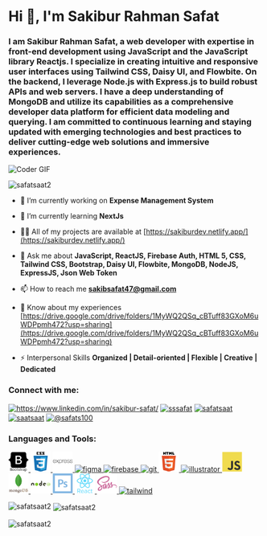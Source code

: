 <h1 >Hi 👋, I'm Sakibur Rahman Safat</h1>
<h3 >I am Sakibur Rahman Safat, a web developer with expertise in front-end development using JavaScript and the JavaScript library Reactjs. I specialize in creating intuitive and responsive user interfaces using Tailwind CSS, Daisy UI, and Flowbite. On the backend, I leverage Node.js with Express.js to build robust APIs and web servers. I have a deep understanding of MongoDB and utilize its capabilities as a comprehensive developer data platform for efficient data modeling and querying. I am committed to continuous learning and staying updated with emerging technologies and best practices to deliver cutting-edge web solutions and immersive experiences.</h3>

<img alt="Coder GIF" height=250 width=350 src="https://raw.githubusercontent.com/TheDudeThatCode/TheDudeThatCode/master/Assets/Developer.gif" />

<p align="left"> <img src="https://komarev.com/ghpvc/?username=safatsaat2&label=Profile%20views&color=0e75b6&style=flat" alt="safatsaat2" /> </p>

- 🔭 I’m currently working on **Expense Management System**

- 🌱 I’m currently learning **NextJs**

- 👨‍💻 All of my projects are available at [https://sakiburdev.netlify.app/](https://sakiburdev.netlify.app/)

- 💬 Ask me about **JavaScript, ReactJS, Firebase Auth, HTML 5, CSS, Tailwind CSS, Bootstrap, Daisy UI, Flowbite, MongoDB, NodeJS, ExpressJS, Json Web Token**

- 📫 How to reach me **sakibsafat47@gmail.com**

- 📄 Know about my experiences [https://drive.google.com/drive/folders/1MyWQ2QSq_cBTuff83GXoM6uWDPpmh472?usp=sharing](https://drive.google.com/drive/folders/1MyWQ2QSq_cBTuff83GXoM6uWDPpmh472?usp=sharing)

- ⚡ Interpersonal Skills **Organized | Detail-oriented | Flexible | Creative | Dedicated**

<h3 align="left">Connect with me:</h3>
<p align="left">
<a href="https://www.linkedin.com/in/sakibur-safat/" target="blank"><img align="center" src="https://raw.githubusercontent.com/rahuldkjain/github-profile-readme-generator/master/src/images/icons/Social/linked-in-alt.svg" alt="https://www.linkedin.com/in/sakibur-safat/" height="30" width="40" /></a>
<a href="https://fb.com/sssafat" target="blank"><img align="center" src="https://raw.githubusercontent.com/rahuldkjain/github-profile-readme-generator/master/src/images/icons/Social/facebook.svg" alt="sssafat" height="30" width="40" /></a>
<a href="https://instagram.com/safatsaat" target="blank"><img align="center" src="https://raw.githubusercontent.com/rahuldkjain/github-profile-readme-generator/master/src/images/icons/Social/instagram.svg" alt="safatsaat" height="30" width="40" /></a>
<a href="https://dribbble.com/saatsaat" target="blank"><img align="center" src="https://raw.githubusercontent.com/rahuldkjain/github-profile-readme-generator/master/src/images/icons/Social/dribbble.svg" alt="saatsaat" height="30" width="40" /></a>
<a href="https://medium.com/@safats100" target="blank"><img align="center" src="https://raw.githubusercontent.com/rahuldkjain/github-profile-readme-generator/master/src/images/icons/Social/medium.svg" alt="@safats100" height="30" width="40" /></a>
</p>

<h3 align="left">Languages and Tools:</h3>
<p align="left"> <a href="https://getbootstrap.com" target="_blank" rel="noreferrer"> <img src="https://raw.githubusercontent.com/devicons/devicon/master/icons/bootstrap/bootstrap-plain-wordmark.svg" alt="bootstrap" width="40" height="40"/> </a> <a href="https://www.w3schools.com/css/" target="_blank" rel="noreferrer"> <img src="https://raw.githubusercontent.com/devicons/devicon/master/icons/css3/css3-original-wordmark.svg" alt="css3" width="40" height="40"/> </a> <a href="https://expressjs.com" target="_blank" rel="noreferrer"> <img src="https://raw.githubusercontent.com/devicons/devicon/master/icons/express/express-original-wordmark.svg" alt="express" width="40" height="40"/> </a> <a href="https://www.figma.com/" target="_blank" rel="noreferrer"> <img src="https://www.vectorlogo.zone/logos/figma/figma-icon.svg" alt="figma" width="40" height="40"/> </a> <a href="https://firebase.google.com/" target="_blank" rel="noreferrer"> <img src="https://www.vectorlogo.zone/logos/firebase/firebase-icon.svg" alt="firebase" width="40" height="40"/> </a> <a href="https://git-scm.com/" target="_blank" rel="noreferrer"> <img src="https://www.vectorlogo.zone/logos/git-scm/git-scm-icon.svg" alt="git" width="40" height="40"/> </a> <a href="https://www.w3.org/html/" target="_blank" rel="noreferrer"> <img src="https://raw.githubusercontent.com/devicons/devicon/master/icons/html5/html5-original-wordmark.svg" alt="html5" width="40" height="40"/> </a> <a href="https://www.adobe.com/in/products/illustrator.html" target="_blank" rel="noreferrer"> <img src="https://www.vectorlogo.zone/logos/adobe_illustrator/adobe_illustrator-icon.svg" alt="illustrator" width="40" height="40"/> </a> <a href="https://developer.mozilla.org/en-US/docs/Web/JavaScript" target="_blank" rel="noreferrer"> <img src="https://raw.githubusercontent.com/devicons/devicon/master/icons/javascript/javascript-original.svg" alt="javascript" width="40" height="40"/> </a> <a href="https://www.mongodb.com/" target="_blank" rel="noreferrer"> <img src="https://raw.githubusercontent.com/devicons/devicon/master/icons/mongodb/mongodb-original-wordmark.svg" alt="mongodb" width="40" height="40"/> </a> <a href="https://nodejs.org" target="_blank" rel="noreferrer"> <img src="https://raw.githubusercontent.com/devicons/devicon/master/icons/nodejs/nodejs-original-wordmark.svg" alt="nodejs" width="40" height="40"/> </a> <a href="https://www.photoshop.com/en" target="_blank" rel="noreferrer"> <img src="https://raw.githubusercontent.com/devicons/devicon/master/icons/photoshop/photoshop-line.svg" alt="photoshop" width="40" height="40"/> </a> <a href="https://reactjs.org/" target="_blank" rel="noreferrer"> <img src="https://raw.githubusercontent.com/devicons/devicon/master/icons/react/react-original-wordmark.svg" alt="react" width="40" height="40"/> </a> <a href="https://sass-lang.com" target="_blank" rel="noreferrer"> <img src="https://raw.githubusercontent.com/devicons/devicon/master/icons/sass/sass-original.svg" alt="sass" width="40" height="40"/> </a> <a href="https://tailwindcss.com/" target="_blank" rel="noreferrer"> <img src="https://www.vectorlogo.zone/logos/tailwindcss/tailwindcss-icon.svg" alt="tailwind" width="40" height="40"/> </a> </p>

<p><img align="left" src="https://github-readme-stats.vercel.app/api/top-langs?username=safatsaat2&show_icons=true&locale=en&layout=compact" alt="safatsaat2" /></p>

<p>&nbsp;<img align="center" src="https://github-readme-stats.vercel.app/api?username=safatsaat2&show_icons=true&locale=en" alt="safatsaat2" /></p>

<p><img align="center" src="https://github-readme-streak-stats.herokuapp.com/?user=safatsaat2&" alt="safatsaat2" /></p>
